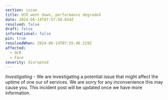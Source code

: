 ```yaml
---
section: issue
title: OCR went down, performance degraded
date: 2024-06-14T07:57:58.654Z
resolved: false
draft: false
informational: false
pin: true
resolvedWhen: 2024-06-14T07:55:46.119Z
affected:
  - OCR
  - Face
severity: disrupted
---
```

*Investigating* - We are investigating a potential issue that might affect the uptime of one our of services. We are sorry for any inconvenience this may cause you. This incident post will be updated once we have more information.